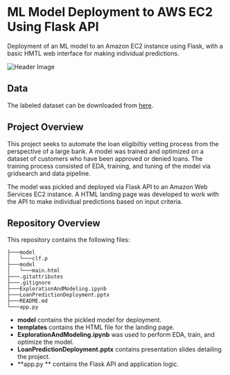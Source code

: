 # ML Model Deployment to AWS EC2 Using Flask API

Deployment of an ML model to an Amazon EC2 instance using Flask, with a basic HMTL web interface for making individual predictions.

![Header Image](https://drive.google.com/file/d/1N3XxtvB9k_SPasBcBUY5-SnkIl1HytB9/view?usp=sharing)
 
## Data

The labeled dataset can be downloaded from [here](https://drive.google.com/file/d/1h_jl9xqqqHflI5PsuiQd_soNYxzFfjKw/view?usp=sharing).

## Project Overview

This project seeks to automate the loan eligibiltiy vetting process from the perspective of a large bank. A model was trained and optimized on a dataset of customers who have been approved or denied loans. The training process consisted of EDA, training, and tuning of the model via gridsearch and data pipeline. 

The model was pickled and deployed via Flask API to an Amazon Web Services EC2 instance. A HTML landing page was developed to work with the API to make individual predictions based on input criteria.

## Repository Overview

This repository contains the following files:

```
├───model  
│   └───clf.p 
├───model  
│   └───main.html
├───.gitattributes  
├───.gitignore  
├───ExplorationAndModeling.ipynb
├───LoanPredictionDeployment.pptx
├───README.md
└───app.py  
```  

* **model** contains the pickled model for deployment.
* **templates** contains the HTML file for the landing page.
* **ExplorationAndModeling.ipynb** was used to perform EDA, train, and optimize the model.
* **LoanPredictionDeployment.pptx** contains presentation slides detailing the project.
* **app.py ** contains the Flask API and application logic.